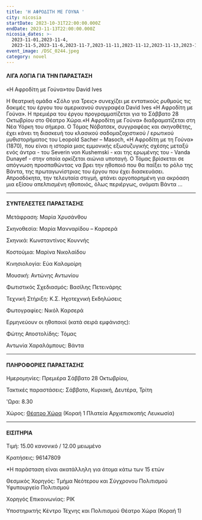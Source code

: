 ```yaml
---
title: 'Η ΑΦΡΟΔΙΤΗ ΜΕ ΓΟΥΝΑ '
city: nicosia
startDate: 2023-10-31T22:00:00.000Z
endDate: 2023-11-13T22:00:00.000Z
nicosia_dates: >-
  2023-11-01,2023-11-4,
  2023-11-5,2023-11-6,2023-11-7,2023-11-11,2023-11-12,2023-11-13,2023-11-14
event_image: /DSC_0244.jpeg
category: novel
---
```


#### ΛΙΓΑ ΛΟΓΙΑ ΓΙΑ ΤΗΝ ΠΑΡΑΣΤΑΣΗ

«Η Αφροδίτη με Γούνα»του David Ives

Η θεατρική ομάδα «Σόλο για Τρεις» συνεχίζει με εντατικούς ρυθμούς τις δοκιμές του έργου του αμερικανού συγγραφέα	David Ives «Η Αφροδίτη με Γούνα». Η πρεμιέρα του έργου προγραμματίζεται για το Σάββατο 28 Οκτωβρίου στο Θέατρο Χώρα.«Η Αφροδίτη με Γούνα» διαδραματίζεται στη Νέα Υόρκη του σήμερα. Ο Τόμας Νόβατσεκ, συγγραφέας και σκηνοθέτης, έχει κάνει τη διασκευή του κλασικού σαδομαζοχιστικού / ερωτικού μυθιστορήματος του Leopold Sacher – Masoch, «Η Αφροδίτη με τη Γούνα» (1870), που είναι η ιστορία μιας εμμονικής εξωσυζυγικής σχέσης μεταξύ ενός άντρα - του Severin von Kushemski - και της ερωμένης του - Vanda Dunayef - στην οποία ορκίζεται αιώνια υποταγή. Ο Τόμας βρίσκεται σε απόγνωση προσπαθώντας να βρει την ηθοποιό που θα παίξει το ρόλο της Βάντα, της πρωταγωνίστριας του έργου που έχει διασκευάσει. Απροσδόκητα, την τελευταία στιγμή, φτάνει αργοπορημένη για ακρόαση μια εξίσου απελπισμένη ηθοποιός, όλως περιέργως, ονόματι Βάντα ...

***

#### ΣΥΝΤΕΛΕΣΤΕΣ ΠΑΡΑΣΤΑΣΗΣ

Μετάφραση: Μαρία Χρυσάνθου

Σκηνοθεσία: Μαρία Μανναρίδου – Καρσερά

Σκηνικά: Κωνσταντίνος Κουννής

Κοστούμια: Μαρίνα Νικολαίδου

Κινησιολογία: Εύα Καλομοίρη

Μουσική: Αντώνης Αντωνίου

Φωτιστικός Σχεδιασμός: Βασίλης Πετεινάρης

Τεχνική Στήριξη: Κ.Σ. Ηχοτεχνική Εκδηλώσεις

Φωτογραφίες: Νικόλ Καρσερά

Ερμηνεύουν οι ηθοποιοί (κατά σειρά εμφάνισης):

Φώτης Αποστολίδης: Τόμας

Αντωνία Χαραλάμπους: Βάντα

***

#### ΠΛΗΡΟΦΟΡΙΕΣ ΠΑΡΑΣΤΑΣΗΣ

Ημερομηνίες: Πρεμιέρα Σάββατο 28 Οκτωβρίου,

Τακτικές παραστάσεις: Σάββατο, Κυριακή, Δευτέρα, Τρίτη

'Ωρα: 8.30

Χώρος: [Θέατρο Χώρα](https://www.google.gr/maps/place/%CE%98%CE%AD%CE%B1%CF%84%CF%81%CE%BF+%CE%A7%CF%8E%CF%81%CE%B1+-+%CE%9A%CE%AD%CE%BD%CF%84%CF%81%CE%BF+%CE%A4%CE%AD%CF%87%CE%BD%CE%B7%CF%82+%CE%BA%CE%B1%CE%B9+%CE%A0%CE%BF%CE%BB%CE%B9%CF%84%CE%B9%CF%83%CE%BC%CE%BF%CF%8D+%CE%9A%CE%BF%CF%81%CE%B1%CE%AE+1/@35.1723472,33.3659981,17z/data=!3m1!4b1!4m6!3m5!1s0x14de175951a4d8a5:0x7428720f57424490!8m2!3d35.1723428!4d33.368573!16s%2Fg%2F11sj7xv0b_?hl=el\&entry=ttu) (Κοραή 1 Πλατεία Αρχιεπισκοπής Λευκωσία)

***

#### ΕΙΣΙΤΗΡΙΑ

Τιμή: 15.00 κανονικό / 12.00 μειωμένο

Κρατήσεις: 96147809

\*Η παράσταση είναι ακατάλληλη για άτομα κάτω των 15 ετών

Θεσμικός Χορηγός: Τμήμα Νεότερου και Σύγχρονου Πολιτισμού Υφυπουργείο Πολιτισμού

Χορηγός Επικοινωνίας: ΡΙΚ

Υποστηρικτής Κέντρο Τέχνης και Πολιτισμού Θέατρο Χώρα (Κοραή 1)

